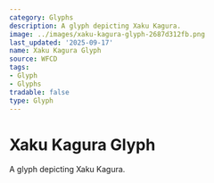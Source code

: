 ```yaml
---
category: Glyphs
description: A glyph depicting Xaku Kagura.
image: ../images/xaku-kagura-glyph-2687d312fb.png
last_updated: '2025-09-17'
name: Xaku Kagura Glyph
source: WFCD
tags:
- Glyph
- Glyphs
tradable: false
type: Glyph
---
```


# Xaku Kagura Glyph

A glyph depicting Xaku Kagura.

